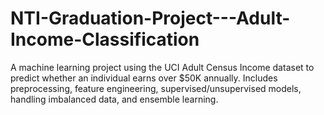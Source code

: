 # NTI-Graduation-Project---Adult-Income-Classification
A machine learning project using the UCI Adult Census Income dataset to predict whether an individual earns over $50K annually. Includes preprocessing, feature engineering, supervised/unsupervised models, handling imbalanced data, and ensemble learning.
